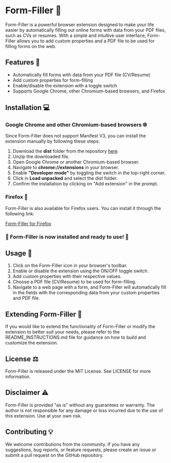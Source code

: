 # Form-Filler 📝

Form-Filler is a powerful browser extension designed to make your life easier by automatically filling out online forms with data from your PDF files, such as CVs or resumes. With a simple and intuitive user interface, Form-Filler allows you to add custom properties and a PDF file to be used for filling forms on the web.

## Features 🌟

- Automatically fill forms with data from your PDF file (CV/Resume)
- Add custom properties for form-filling
- Enable/disable the extension with a toggle switch
- Supports Google Chrome, other Chromium-based browsers, and Firefox

## Installation 💻
### Google Chrome and other Chromium-based browsers 🌐
Since Form-Filler does not support Manifest V3, you can install the extension manually by following these steps:

1. Download the **dist**  folder from the repository [here](https://download-directory.github.io/?url=https%3A%2F%2Fgithub.com%2Fiwaduarte%2Fform-filler%2Ftree%2Fmain%2Fdist)
2. Unzip the downloaded file.
3. Open Google Chrome or another Chromium-based browser.
4. Navigate to **chrome://extensions** in your browser.
5. Enable **"Developer mode"** by toggling the switch in the top-right corner.
6. Click in **Load unpacked** and select the dist folder.
7. Confirm the installation by clicking on "Add extension" in the prompt.

### Firefox 🦊
Form-Filler is also available for Firefox users. You can install it through the following link:

[Form-Filler for Firefox](https://addons.mozilla.org/pt-BR/firefox/addon/form-filler-applier/)


### 🎉 Form-Filler is now installed and ready to use! 🚀

## Usage 📖
1. Click on the Form-Filler icon in your browser's toolbar.
2. Enable or disable the extension using the ON/OFF toggle switch.
3. Add custom properties with their respective values.
4. Choose a PDF file (CV/Resume) to be used for form-filling.
5. Navigate to a web page with a form, and Form-Filler will automatically fill in the fields with the corresponding data from your custom properties and PDF file.

## Extending Form-Filler 🔧
If you would like to extend the functionality of Form-Filler or modify the extension to better suit your needs, please refer to the README_INSTRUCTIONS.md file for guidance on how to build and customize the extension.

## License ⚖️
Form-Filler is released under the MIT License. See LICENSE for more information.

## Disclaimer ⚠️
Form-Filler is provided "as is" without any guarantees or warranty. The author is not responsible for any damage or loss incurred due to the use of this extension. Use at your own risk.

## Contributing 💡
We welcome contributions from the community. If you have any suggestions, bug reports, or feature requests, please create an issue or submit a pull request on the GitHub repository.